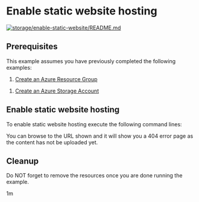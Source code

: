 
# Enable static website hosting

[![storage/enable-static-website/README.md](https://github.com/Azure-Samples/java-on-azure-examples/actions/workflows/storage_enable-static-website_README_md.yml/badge.svg)](https://github.com/Azure-Samples/java-on-azure-examples/actions/workflows/storage_enable-static-website_README_md.yml)

## Prerequisites

This example assumes you have previously completed the following examples:

1. [Create an Azure Resource Group](../../group/create/)

<!-- MARKDOWN-AUTO-DOCS:START (CODE:src=../../setup-env.sh) -->
<!-- MARKDOWN-AUTO-DOCS:END -->

<!-- MARKDOWN-AUTO-DOCS:START (CODE:src=../../core-group/group-create/group-create.sh) -->
<!-- MARKDOWN-AUTO-DOCS:END -->

1. [Create an Azure Storage Account](../create/)

<!-- MARKDOWN-AUTO-DOCS:START (CODE:src=../../storage-storage/storage-create/storage-create.sh) -->
<!-- MARKDOWN-AUTO-DOCS:END -->

## Enable static website hosting

To enable static website hosting execute the following command lines:

<!-- MARKDOWN-AUTO-DOCS:START (CODE:src=../../storage-storage/storage-enable-static-website/storage-enable-static-website.sh) -->
<!-- MARKDOWN-AUTO-DOCS:END -->

You can browse to the URL shown and it will show you a 404 error page as the
content has not be uploaded yet.

## Cleanup

Do NOT forget to remove the resources once you are done running the example.

<!-- MARKDOWN-AUTO-DOCS:START (CODE:src=../../core-group/group-delete/group-delete.sh) -->
<!-- MARKDOWN-AUTO-DOCS:END -->

1m
